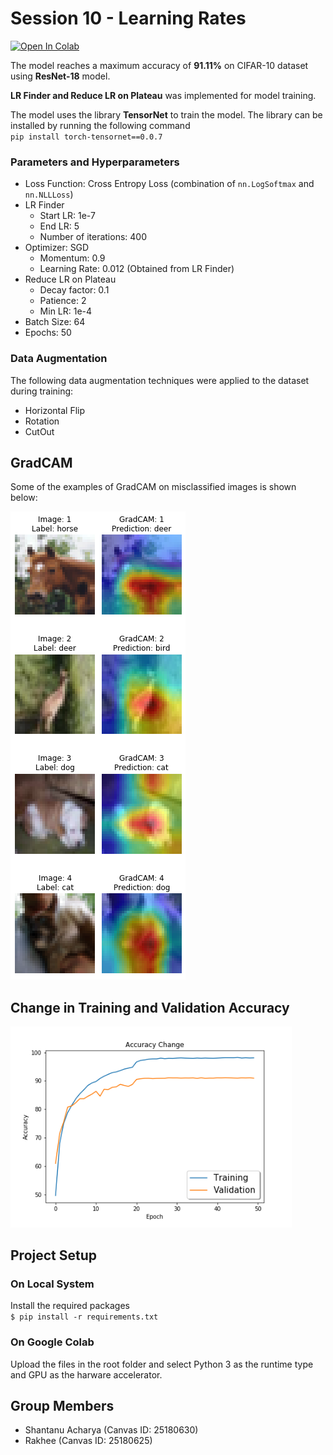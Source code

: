 # Session 10 - Learning Rates

[![Open In Colab](https://colab.research.google.com/assets/colab-badge.svg)](https://colab.research.google.com/drive/1XxheUyENSq8KwdWz9tUTEN4SG6Swtz25)

The model reaches a maximum accuracy of **91.11%** on CIFAR-10 dataset using **ResNet-18** model.

**LR Finder and Reduce LR on Plateau** was implemented for model training.

The model uses the library **TensorNet** to train the model. The library can be installed by running the following command  
`pip install torch-tensornet==0.0.7`

### Parameters and Hyperparameters

- Loss Function: Cross Entropy Loss (combination of `nn.LogSoftmax` and `nn.NLLLoss`)
- LR Finder
  - Start LR: 1e-7
  - End LR: 5
  - Number of iterations: 400
- Optimizer: SGD
  - Momentum: 0.9
  - Learning Rate: 0.012 (Obtained from LR Finder)
- Reduce LR on Plateau
  - Decay factor: 0.1
  - Patience: 2
  - Min LR: 1e-4
- Batch Size: 64
- Epochs: 50

### Data Augmentation

The following data augmentation techniques were applied to the dataset during training:

- Horizontal Flip
- Rotation
- CutOut

## GradCAM

Some of the examples of GradCAM on misclassified images is shown below:

![grad_cam](images/pred_gradcam_small.png)

## Change in Training and Validation Accuracy

<img src="images/accuracy_change.png" width="450px">

## Project Setup

### On Local System

Install the required packages  
 `$ pip install -r requirements.txt`

### On Google Colab

Upload the files in the root folder and select Python 3 as the runtime type and GPU as the harware accelerator.

## Group Members

- Shantanu Acharya (Canvas ID: 25180630)
- Rakhee (Canvas ID: 25180625)
